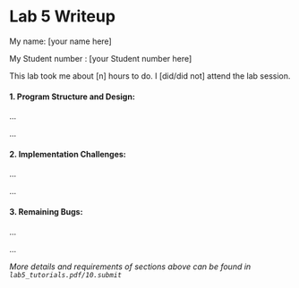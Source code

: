 Lab 5 Writeup
=============

My name: [your name here]

My Student number : [your Student number here]

This lab took me about [n] hours to do. I [did/did not] attend the lab session.

#### 1. Program Structure and Design:

...

...

#### 2. Implementation Challenges:

...

...

#### 3. Remaining Bugs:

...

...

*More details and requirements of sections above can be found in `lab5_tutorials.pdf/10.submit`*
